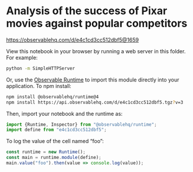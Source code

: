 # Analysis of the success of Pixar movies against popular competitors

https://observablehq.com/d/e4c1cd3cc512dbf5@1659

View this notebook in your browser by running a web server in this folder. For
example:

~~~sh
python -m SimpleHTTPServer
~~~

Or, use the [Observable Runtime](https://github.com/observablehq/runtime) to
import this module directly into your application. To npm install:

~~~sh
npm install @observablehq/runtime@4
npm install https://api.observablehq.com/d/e4c1cd3cc512dbf5.tgz?v=3
~~~

Then, import your notebook and the runtime as:

~~~js
import {Runtime, Inspector} from "@observablehq/runtime";
import define from "e4c1cd3cc512dbf5";
~~~

To log the value of the cell named “foo”:

~~~js
const runtime = new Runtime();
const main = runtime.module(define);
main.value("foo").then(value => console.log(value));
~~~

